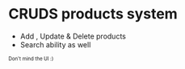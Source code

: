 # CRUDS products system
- Add , Update & Delete products 
- Search ability as well 
  
 <sub><sup>Don't mind the UI :)</sup></sub>
